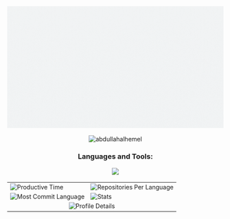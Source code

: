 ![logo](https://github.com/AbdullahAlHemel/AbdullahAlHemel/blob/main/pn2.gif)

<p align="center"> <img src="https://komarev.com/ghpvc/?username=abdullahalhemel&label=Profile%20views&color=0e75b6&style=flat" alt="abdullahalhemel" /> </p>






<h3 align="center">Languages and Tools:</h3>
<p align="center">
  <a href="https://skillicons.dev">
    <img src="https://skillicons.dev/icons?i=js,css,express,firebase,html,vite,tailwind,react,nodejs,mongodb,git,bootstrap" />
  </a>
</p>



<table align="center">
  <tr>
     <td ><img src="http://github-profile-summary-cards.vercel.app/api/cards/productive-time?username=AbdullahAlHemel&theme=apprentice&utcOffset=8" alt="Productive Time" />
    <td><img src="http://github-profile-summary-cards.vercel.app/api/cards/repos-per-language?username=AbdullahAlHemel&theme=apprentice" alt="Repositories Per Language" /></td>
  </tr>
  <tr>
    <td><img src="http://github-profile-summary-cards.vercel.app/api/cards/most-commit-language?username=AbdullahAlHemel&theme=apprentice" alt="Most Commit Language" /></td>
    <td><img src="http://github-profile-summary-cards.vercel.app/api/cards/stats?username=AbdullahAlHemel&theme=apprentice" alt="Stats" /></td>
  </tr>
  <tr>
      <td colspan="2" align="center"><img src="http://github-profile-summary-cards.vercel.app/api/cards/profile-details?username=AbdullahAlHemel&theme=apprentice" alt="Profile Details" /></td>
   </td>
  </tr>
</table>







